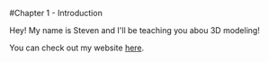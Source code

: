 #Chapter 1 - Introduction

Hey! My name is Steven and I'll be teaching you abou 3D modeling!

You can check out my website [here][website].

[website]: http://skewerb.github.io
